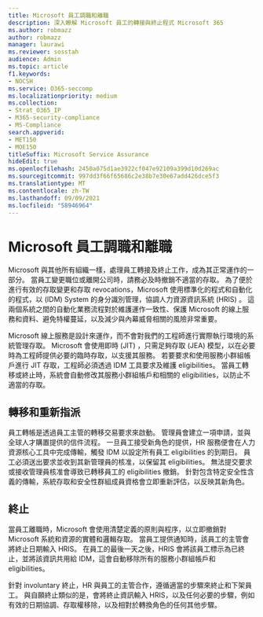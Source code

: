 ```yaml
---
title: Microsoft 員工調職和離職
description: 深入瞭解 Microsoft 員工的轉接與終止程式 Microsoft 365
ms.author: robmazz
author: robmazz
manager: laurawi
ms.reviewer: sosstah
audience: Admin
ms.topic: article
f1.keywords:
- NOCSH
ms.service: O365-seccomp
ms.localizationpriority: medium
ms.collection:
- Strat_O365_IP
- M365-security-compliance
- MS-Compliance
search.appverid:
- MET150
- MOE150
titleSuffix: Microsoft Service Assurance
hideEdit: true
ms.openlocfilehash: 2450a075d1ae3922cf047e92109a399d10d269ac
ms.sourcegitcommit: 997dd3f66f65686c2e38b7e30e67add426dce5f3
ms.translationtype: MT
ms.contentlocale: zh-TW
ms.lasthandoff: 09/09/2021
ms.locfileid: "58946964"
---
```

# <a name="microsoft-employee-transfer-and-termination"></a>Microsoft 員工調職和離職

Microsoft 與其他所有組織一樣，處理員工轉接及終止工作，成為其正常運作的一部分。 當員工變更職位或離開公司時，請務必及時撤銷不適當的存取。 為了便於進行有效的存取變更和存取 revocations，Microsoft 使用標準化的程式和自動化的程式，以 (IDM) System 的身分識別管理，協調人力資源資訊系統 (HRIS) 。 這兩個系統之間的自動化業務流程對於維護運作一致性、保護 Microsoft 的線上服務和資料、避免特權蔓延，以及減少與內幕威脅相關的風險非常重要。

Microsoft 線上服務是設計來運作，而不會對我們的工程師進行實際執行環境的系統管理存取。 Microsoft 會使用即時 (JIT) ，只需足夠存取 (JEA) 模型，以在必要時為工程師提供必要的臨時存取，以支援其服務。 若要要求和使用服務小群組帳戶進行 JIT 存取，工程師必須透過 IDM 工具要求及維護 eligibilities。 當員工轉移或終止時，系統會自動修改其服務小群組帳戶和相關的 eligibilities，以防止不適當的存取。

## <a name="transfer-and-reassignment"></a>轉移和重新指派

員工轉帳是透過員工主管的轉移交易要求來啟動。 管理員會建立一項申請，並與全球人才購置提供的信件流程。 一旦員工接受新角色的提供，HR 服務便會在人力資源核心工具中完成傳輸，觸發 IDM 以設定所有員工 eligibilities 的到期日。 員工必須送出要求並收到其新管理員的核准，以保留其 eligibilities。 無法提交要求或接收管理員核准會導致已轉移員工的 eligibilities 撤銷。 針對包含特定安全性含義的傳輸，系統存取和安全性群組成員資格會立即重新評估，以反映其新角色。

## <a name="termination"></a>終止

當員工離職時，Microsoft 會使用清楚定義的原則與程序，以立即撤銷對 Microsoft 系統和資源的實體和邏輯存取。 當員工提供通知時，該員工的主管會將終止日期輸入 HRIS。 在員工的最後一天之後，HRIS 會將該員工標示為已終止，並將該資訊共用給 IDM，這會自動移除所有的服務小群組帳戶和 eligibilities。

針對 involuntary 終止，HR 與員工的主管合作，遵循適當的步驟來終止和下架員工。 與自願終止類似的是，會將終止資訊輸入 HRIS，以及任何必要的步驟，例如有效的日期協調、存取權移除，以及相對於轉換角色的任何其他步驟。
